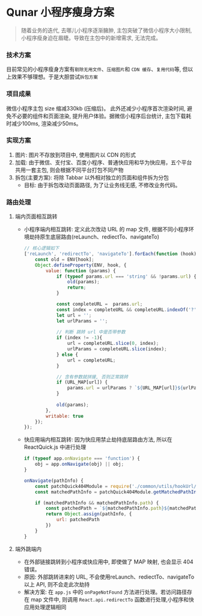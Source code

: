# Qunar 小程序瘦身方案


> 随着业务的迭代, 去哪儿小程序逐渐臃肿, 主包突破了微信小程序大小限制, 小程序瘦身迫在眉睫。导致在主包中的新增需求, 无法完成。


### 技术方案
目前常见的小程序瘦身方案有`剔除无用文件`、`压缩图片`和 `CDN 缓存`、`复用代码`等, 但以上效果不够理想。于是大胆尝试`拆包方案`




### 项目成果
微信小程序主包 size 缩减330kb (压缩后)。 此外还减少小程序首次渲染时间, 避免不必要的组件和页面渲染, 提升用户体验。据微信小程序后台统计, 主包下载耗时减少100ms, 渲染减少50ms。




### 实现方案
1. 图片: 图片不存放到项目中, 使用图片以 CDN 的形式
2. 加载: 由于微信、支付宝、百度小程序、普通快应用和华为快应用，五个平台共用一套主包, 则会根据不同平台打包不同产物
3. 拆包(主要方案): 将除 Tabbar 以外相对独立的页面和组件拆为分包
    * 目标: 由于拆包改动页面路径, 为了让业务线无感, 不修改业务代码。

### 路由处理   
1. 端内页面相互跳转
    * 小程序端内相互跳转: 定义此次改动 URL 的 map 文件, 根据不同小程序环境劫持原生底层路由(reLaunch、rediectTo、navigateTo)
        ```javascript
        // 核心逻辑如下
        ['reLaunch', 'redirectTo', 'navigateTo'].forEach(function (hook) {
            const old = ENV[hook];
            Object.defineProperty(ENV, hook, {
                value: function (params) {
                    if (typeof params.url === 'string' && !params.url) {
                        old(params);
                        return;
                    }

                    const completeURL =  params.url;
                    const index = completeURL && completeURL.indexOf('?');
                    let url = '';
                    let urlParams = '';
                
                    // 判断 跳转 url 中是否带参数
                    if (index != -1){
                        url = completeURL.slice(0, index);
                        urlParams = completeURL.slice(index);
                    } else {
                        url = completeURL;
                    }

                    // 含有参数就拼接, 否则正常跳转
                    if (URL_MAP[url]) {
                        params.url = urlParams ? `${URL_MAP[url]}${urlParams}` : `${URL_MAP[url]}`;
                    }
                
                    old(params);
                },
                writable: true
            });
        });

        ```
    * 快应用端内相互跳转: 因为快应用禁止劫持底层路由方法, 所以在ReactQuick.js 中进行处理
        ```javascript
        if (typeof app.onNavigate === 'function') {
            obj = app.onNavigate(obj) || obj;
        }

        onNavigate(pathInfo) {
            const patchQuick404Module = require('./common/utils/hookUrl/patchQuickUrl');
            const matchedPathInfo = patchQuick404Module.getMatchedPathInfo(pathInfo.url);
        
            if (matchedPathInfo && matchedPathInfo.path) {
                const patchedPath = `${matchedPathInfo.path}${matchedPathInfo.queryString ? '?' + matchedPathInfo.queryString : ''}` ;
                return Object.assign(pathInfo, {
                    url: patchedPath
                })
            }
        }

        ```


2. 端外跳端内
    * 在外部链接跳转到小程序或快应用中, 即使做了 MAP 映射, 也会显示 404 错误。
    * 原因: 外部跳转进来的 URL, 不会使用reLaunch、rediectTo、navigateTo以上 API, 则不会走此次劫持
    * 解决方案: 在 `app.js` 中的 `onPageNotFound` 方法进行处理。若访问路径存在 map 文件中, 则调用 `React.api.redirectTo` 函数进行处理,小程序和快应用处理逻辑相同










